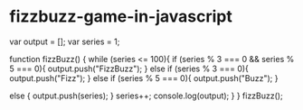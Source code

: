 # fizzbuzz-game-in-javascript
var output = [];
var series = 1;


function fizzBuzz() {
    while (series <= 100){
  if (series % 3 === 0 && series % 5 === 0){
     output.push("FizzBuzz");
 }
 else if (series % 3 === 0){
    output.push("Fizz");
 }
 else if (series % 5 === 0){
     output.push("Buzz");
 }
 
 else {
      output.push(series);
 }
     series++;
     console.log(output);
}
}
    fizzBuzz();
